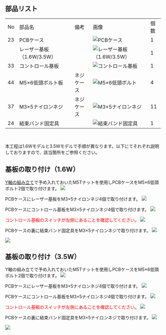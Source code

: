## 部品リスト
<table class="packing-list">
<tbody>
<tr>
<td>No</td>
<td>部品名</td>
<td>備考</td>
<td class="packing-img">画像</td>
<td>個数</td>
</tr>
<tr>
<td>23</td>
<td>PCBケース</td>
<td></td>
<td><img src="./images/05/p5-1.jpg" alt="PCBケース"></td>
<td>1</td>
</tr>
<tr>
<td></td>
<td>レーザー基板 （1.6W/3.5W）</td>
<td></td>
<td><img src="./images/05/p5-2.jpg" alt="レーザー基板 （1.6W/3.5W）"></td>
<td>1</td>
</tr>
<tr>
<td>33</td>
<td>コントロール基板</td>
<td></td>
<td><img src="./images/05/p5-3.jpg" alt="コントロール基板"></td>
<td>1</td>
</tr>
<tr>
<td>44</td>
<td>M5×6低頭ボルト板</td>
<td>ネジケース</td>
<td><img src="./images/05/p5-4.jpg" alt="M5×6低頭ボルト"></td>
<td>4</td>
</tr>
<tr>
<td>37</td>
<td>M3×5ナイロンネジ</td>
<td>ネジケース</td>
<td><img src="./images/05/p5-5.jpg" alt="M3×5ナイロンネジ"></td>
<td>11</td>
</tr>
<tr>
<td>24</td>
<td>結束バンド固定具</td>
<td></td>
<td><img src="./images/05/p5-4.jpg" alt="結束バンド固定具"></td>
<td>1</td>
</tr>
</tbody>
</table>

<br>

本工程は1.6Wモデルと3.5Wモデルで手順が異なります。以下にてそれぞれ説明しておりますので、該当箇所をご参照ください。

## 基板の取り付け（1.6W）
<a href="/manual/fabool-laser-mini-plus-300-230-y-axis-assembly/">Y軸の組み立て</a>で予め入れておいたM5Tナットを使用しPCBケースをM5&times;6低頭ボルト2個で取り付けます。
<img src="./images/05/mini-300mm_05_01.jpg">

PCBケースにレーザー基板をM3&times;5ナイロンネジ4個で取り付けます。
<img src="./images/05/mini-300mm_05_02.jpg">

PCBケースにコントロール基板をM3&times;5ナイロンネジ4個で取り付けます。
<img src="./images/05/mini-300mm_05_03.jpg">

<font color="Red">コントロール基板のスイッチが左側にあることを確認してください。</font>
<img src="./images/05/mini-300mm_05_04.jpg">

PCBケースの裏に結束バンド固定具をM3&times;5ナイロンネジで取り付けます。
<img src="./images/05/mini-300mm_05_05.jpg">

<img src="./images/05/mini-300mm_05_06.jpg">

## 基板の取り付け（3.5W）
Y軸の組み立てで予め入れておいたM5Tナットを使用しPCBケースをM5&times;6低頭ボルト2個で取り付けます。
<img src="./images/05/mini-300mm_05_01.jpg">

PCBケースにレーザー基板をM3&times;5ナイロンネジ4個で取り付けます。
<img src="./images/05/mini-300mm_05_08.jpg">

PCBケースにコントロール基板をM3&times;5ナイロンネジ4個で取り付けます。
<img src="./images/05/mini-300mm_05_09.jpg">

<font color="Red">コントロール基板のスイッチが左側にあることを確認してください。</font>
<img src="./images/05/mini-300mm_05_10.jpg">

PCBケースの裏に結束バンド固定具をM3&times;5ナイロンネジで取り付けます。
<img src="./images/05/mini-300mm_05_11.jpg">

<img src="./images/05/mini-300mm_05_06.jpg">
